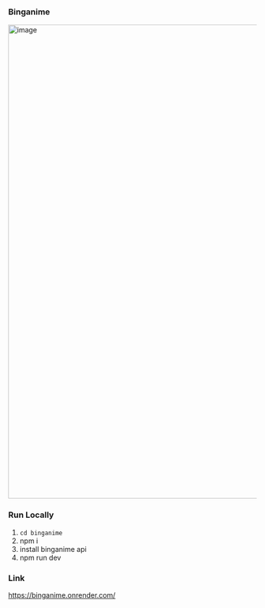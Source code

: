 ### Binganime
<img width="959" alt="image" src="https://github.com/rishabhkr-r111/binganime/assets/117273351/238c6a39-5c9e-459b-964a-be38c1e0002d">

### Run Locally
1. ```cd binganime```
2. npm i
3. install binganime api
4. npm run dev

### Link
https://binganime.onrender.com/


